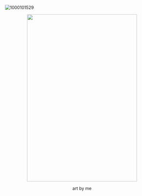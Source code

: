 ![1000101529](https://github.com/user-attachments/assets/c96d1cf0-ac84-49ac-892a-6139d666f304)
<div align="center">
  <img src="https://github.com/user-attachments/assets/b7feb580-b5f6-45d9-8317-3ae1f95ac07d" width=360 height=550> 
  <p> art by me</p>
</div>
